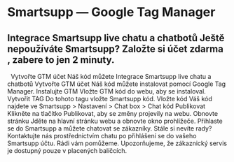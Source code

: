 # Smartsupp — Google Tag Manager
## Integrace Smartsupp live chatu a chatbotů Ještě nepoužíváte Smartsupp? Založte si účet zdarma , zabere to jen 2 minuty.
  Vytvořte GTM účet Náš kód můžete 
Integrace Smartsupp live chatu a chatbotů
Vytvořte GTM účet
Náš kód můžete instalovat pomocí Google Tag Manager.
Instalujte GTM
Vložte GTM kód do webu, aby se instaloval.
Vytvořit TAG
Do tohoto tagu vložte Smartsupp kód.
Vložte kód
Váš kód najdete ve Smartsupp > Nastavení > Chat box > Chat kód
Publikovat
Klikněte na tlačítko Publikovat, aby se změny projevily na webu.
Obnovte stránku
Jděte na hlavní stránku webu a obnovte okno prohlížeče.
Přihlaste se do Smartsupp a můžete chatovat se zákazníky.
Stále si nevíte rady? Kontaktujte nás prostřednictvím chatu po přihlášení se do vašeho Smartsupp účtu. Rádi vám pomůžeme. Upozorňujeme, že zákaznický servis je dostupný pouze v placených balíčcích.


